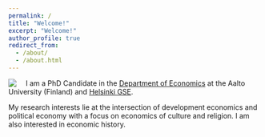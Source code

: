 ```yaml
---
permalink: /
title: "Welcome!"
excerpt: "Welcome!"
author_profile: true
redirect_from: 
  - /about/
  - /about.html
---
```

  
<img src="https://user-images.githubusercontent.com/59729056/132135190-2d134213-c4a4-404c-a132-6b82c2c56aea.png" align="left">&nbsp;&nbsp;&nbsp;&nbsp;I am a PhD Candidate in the [Department of Economics](https://www.aalto.fi/en/department-of-economics) at the Aalto University (Finland) and [Helsinki GSE](https://www.helsinkigse.fi).

My research interests lie at the intersection of development economics and political economy with a focus on economics of culture and religion. I am also interested in economic history.
  



